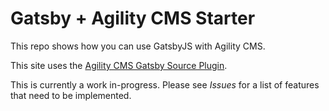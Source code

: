 # Gatsby + Agility CMS Starter 
This repo shows how you can use GatsbyJS with Agility CMS.

This site uses the [Agility CMS Gatsby Source Plugin](https://github.com/agility/agility-gatsby-starter).

This is currently a work in-progress. Please see *Issues* for a list of features that need to be implemented.
